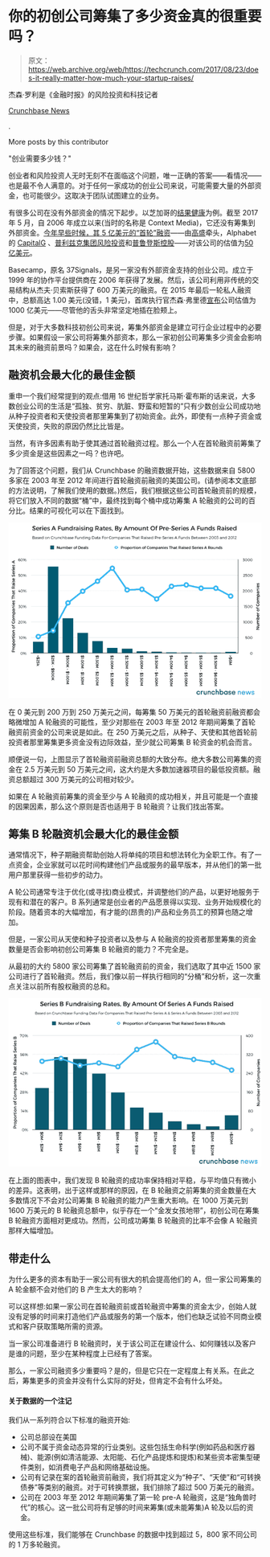 # 你的初创公司筹集了多少资金真的很重要吗？

> 原文：<https://web.archive.org/web/https://techcrunch.com/2017/08/23/does-it-really-matter-how-much-your-startup-raises/>

杰森·罗利是《金融时报》的风险投资和科技记者

[Crunchbase News](https://web.archive.org/web/20221025222419/https://about.crunchbase.com/news/)

.

More posts by this contributor

"创业需要多少钱？"

创业者和风险投资人无时无刻不在面临这个问题，唯一正确的答案——看情况——也是最不令人满意的。对于任何一家成功的创业公司来说，可能需要大量的外部资金，也可能很少。这取决于团队试图建立的业务。

有很多公司在没有外部资金的情况下起步。以芝加哥的[结果健康](https://web.archive.org/web/20221025222419/https://www.crunchbase.com/organization/outcomehealth)为例。截至 2017 年 5 月，自 2006 年成立以来(当时的名称是 Context Media)，它还没有筹集到外部资金。[今年早些时候，其 5 亿美元的“首轮”融资](https://web.archive.org/web/20221025222419/https://www.crunchbase.com/funding-round/b78e12efe4bf4cc79cc55b7726c817c3)——由[高盛](https://web.archive.org/web/20221025222419/https://www.crunchbase.com/organization/goldman-sachs#/entity)牵头，Alphabet 的 [CapitalG](https://web.archive.org/web/20221025222419/https://www.crunchbase.com/organization/google-capital#/entity) 、[普利兹克集团风险投资](https://web.archive.org/web/20221025222419/https://www.crunchbase.com/organization/pritzker-group-venture-capital#/entity)和[普鲁登斯控股](https://web.archive.org/web/20221025222419/https://www.crunchbase.com/organization/prudence-holdings#/entity)——对该公司的估值为[50 亿美元](https://web.archive.org/web/20221025222419/http://www.prnewswire.com/news-releases/outcome-health-raises-financing-at-5-billion-valuation-to-accelerate-growth-and-transform-healthcare-300466035.html)。

Basecamp，原名 37Signals，是另一家没有外部资金支持的创业公司。成立于 1999 年的协作平台提供商在 2006 年获得了发展。然后，该公司利用非传统的交易结构从杰夫·贝索斯获得了 600 万美元的融资。在 2015 年最后一轮私人融资中，总额高达 1.00 美元(没错，1 美元)，首席执行官杰森·弗里德[宣布](https://web.archive.org/web/20221025222419/https://signalvnoise.com/posts/1941-press-release-37signals-valuation-tops-100-billion-after-bold-vc-investment)公司估值为 1000 亿美元——尽管他的舌头非常坚定地插在脸颊上。

但是，对于大多数科技初创公司来说，筹集外部资金是建立可行企业过程中的必要步骤。如果假设一家公司将筹集外部资本，那么一家初创公司筹集多少资金会影响其未来的融资前景吗？如果会，这在什么时候有影响？

## 融资机会最大化的最佳金额

重申一个我们经常提到的观点:借用 16 世纪哲学家托马斯·霍布斯的话来说，大多数创业公司的生活是“孤独、贫穷、肮脏、野蛮和短暂的”只有少数创业公司成功地从种子投资者和天使投资者那里筹集到了初始资金。此外，即使有一点种子资金或天使投资，失败的原因仍然比比皆是。

当然，有许多因素有助于使其通过首轮融资过程。那么一个人在首轮融资前筹集了多少资金是这些因素之一吗？也许吧。

为了回答这个问题，我们从 Crunchbase 的融资数据开始，这些数据来自 5800 多家在 2003 年至 2012 年间进行首轮融资前融资的美国公司。(请参阅本文底部的方法说明，了解我们使用的数据。)然后，我们根据这些公司首轮融资前的规模，将它们放入不同的数据“桶”中，最终找到每个桶中成功筹集 A 轮融资的公司的百分比。结果的可视化可以在下面找到。

![](img/7ce64006598378ac60ac897902afd9cc.png)

在 0 美元到 200 万到 250 万美元之间，每筹集 50 万美元的首轮融资前融资都会略微增加 A 轮融资的可能性，至少对那些在 2003 年至 2012 年期间筹集了首轮融资前资金的公司来说是如此。在 250 万美元之后，从种子、天使和其他首轮前投资者那里筹集更多资金没有边际效益，至少就公司筹集 B 轮资金的机会而言。

顺便说一句，上图显示了首轮融资前融资总额的大致分布。绝大多数公司筹集的资金在 2.5 万美元到 50 万美元之间，这大约是大多数加速器项目的最低投资额。融资总额超过 300 万美元的公司相对较少。

如果在 A 轮融资前筹集的资金至少与 A 轮融资的成功相关，并且可能是一个直接的因果因素，那么这个原则是否也适用于 B 轮融资？让我们找出答案。

## 筹集 B 轮融资机会最大化的最佳金额

通常情况下，种子期融资帮助创始人将单纯的项目和想法转化为全职工作。有了一点资金，企业家就可以花时间构建他们产品或服务的最早版本，并从他们的第一批用户那里获得一些初步的动力。

A 轮公司通常专注于优化(或寻找)商业模式，并调整他们的产品，以更好地服务于现有和潜在的客户。B 系列通常是创业者的产品愿景得以实现、业务开始规模化的阶段。随着资本的大幅增加，有才能的(昂贵的)产品和业务员工的预算也随之增加。

但是，一家公司从天使和种子投资者以及参与 A 轮融资的投资者那里筹集的资金数量是否会影响初创公司筹集 B 轮融资的能力？不完全是。

从最初的大约 5800 家公司筹集了首轮融资前的资金，我们选取了其中近 1500 家公司进行了首轮融资。然后，我们像以前一样执行相同的“分桶”和分析，这一次重点关注以前所有股权融资的总和。

![](img/11b17f368ba726d58acec65cb0f8bd6c.png)

在上面的图表中，我们发现 B 轮融资的成功率保持相对平稳，与平均值只有微小的差异。这表明，出于这样或那样的原因，在 B 轮融资之前筹集的资金数量在大多数情况下不会对公司筹集 B 轮融资的能力产生重大影响。在 1000 万美元到 1600 万美元的 B 轮融资总额中，似乎存在一个“金发女孩地带”，初创公司在筹集 B 轮融资方面相对更成功。然而，公司成功筹集 B 轮融资的比率不会像 A 轮融资那样大幅增加。

## 带走什么

为什么更多的资本有助于一家公司有很大的机会提高他们的 A，但一家公司筹集的 A 轮金额不会对他们的 B 产生太大的影响？

可以这样想:如果一家公司在首轮融资前或首轮融资中筹集的资金太少，创始人就没有足够的时间来打造他们产品或服务的第一个版本，他们也缺乏试验不同商业模式和客户获取策略所需的资源。

当一家公司准备进行 B 轮融资时，关于该公司正在建设什么、如何赚钱以及客户是谁的问题，至少在某种程度上已经有了答案。

那么，一家公司融资多少重要吗？是的，但是它只在一定程度上有关系。在此之后，筹集更多的资金并没有什么实际的好处，但肯定不会有什么坏处。

#### 关于数据的一个注记

我们从一系列符合以下标准的融资开始:

*   公司总部设在美国
*   公司不属于资金动态异常的行业类别。这些包括生命科学(例如药品和医疗器械)、能源(例如清洁能源、太阳能、石化产品提炼和提炼)和某些资本密集型硬件类别，如消费电子产品和网络基础设施。
*   公司有记录在案的首轮融资前融资，我们将其定义为“种子”、“天使”和“可转换债券”等类别的融资。对于可转换票据，我们排除了超过 500 万美元的融资。
*   公司在 2003 年至 2012 年期间筹集了第一轮 pre-A 轮融资，这是“独角兽时代”的核心。这一批公司将有足够的时间来筹集(或未能筹集)A 轮及以后的资金。

使用这些标准，我们能够在 Crunchbase 的数据中找到超过 5，800 家不同公司的 1 万多轮融资。